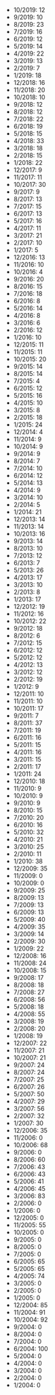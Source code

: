 *  10/2019: 12
*  9/2019: 10
*  8/2019: 23
*  7/2019: 16
*  6/2019: 12
*  5/2019: 14
*  4/2019: 22
*  3/2019: 13
*  2/2019: 7
*  1/2019: 18
*  12/2018: 16
*  11/2018: 20
*  10/2018: 10
*  9/2018: 12
*  8/2018: 12
*  7/2018: 22
*  6/2018: 19
*  5/2018: 15
*  4/2018: 33
*  3/2018: 18
*  2/2018: 15
*  1/2018: 22
*  12/2017: 9
*  11/2017: 11
*  10/2017: 30
*  9/2017: 9
*  8/2017: 13
*  7/2017: 15
*  6/2017: 13
*  5/2017: 16
*  4/2017: 11
*  3/2017: 21
*  2/2017: 10
*  1/2017: 5
*  12/2016: 13
*  11/2016: 10
*  10/2016: 4
*  9/2016: 20
*  8/2016: 15
*  7/2016: 18
*  6/2016: 8
*  5/2016: 14
*  4/2016: 8
*  3/2016: 6
*  2/2016: 12
*  1/2016: 10
*  12/2015: 11
*  11/2015: 11
*  10/2015: 20
*  9/2015: 14
*  8/2015: 14
*  7/2015: 4
*  6/2015: 12
*  5/2015: 16
*  4/2015: 10
*  3/2015: 8
*  2/2015: 18
*  1/2015: 24
*  12/2014: 4
*  11/2014: 9
*  10/2014: 9
*  9/2014: 9
*  8/2014: 7
*  7/2014: 10
*  6/2014: 12
*  5/2014: 13
*  4/2014: 9
*  3/2014: 10
*  2/2014: 5
*  1/2014: 21
*  12/2013: 14
*  11/2013: 14
*  10/2013: 16
*  9/2013: 14
*  8/2013: 10
*  7/2013: 12
*  6/2013: 7
*  5/2013: 26
*  4/2013: 17
*  3/2013: 10
*  2/2013: 8
*  1/2013: 17
*  12/2012: 19
*  11/2012: 16
*  10/2012: 22
*  9/2012: 18
*  8/2012: 6
*  7/2012: 15
*  6/2012: 12
*  5/2012: 12
*  4/2012: 13
*  3/2012: 12
*  2/2012: 19
*  1/2012: 9
*  12/2011: 10
*  11/2011: 10
*  10/2011: 17
*  9/2011: 7
*  8/2011: 37
*  7/2011: 19
*  6/2011: 16
*  5/2011: 15
*  4/2011: 16
*  3/2011: 15
*  2/2011: 17
*  1/2011: 24
*  12/2010: 18
*  11/2010: 9
*  10/2010: 9
*  9/2010: 9
*  8/2010: 15
*  7/2010: 20
*  6/2010: 16
*  5/2010: 32
*  4/2010: 21
*  3/2010: 25
*  2/2010: 11
*  1/2010: 38
*  12/2009: 35
*  11/2009: 0
*  10/2009: 0
*  9/2009: 25
*  8/2009: 13
*  7/2009: 13
*  6/2009: 13
*  5/2009: 40
*  4/2009: 35
*  3/2009: 14
*  2/2009: 30
*  1/2009: 22
*  12/2008: 16
*  11/2008: 24
*  10/2008: 15
*  9/2008: 17
*  8/2008: 18
*  7/2008: 27
*  6/2008: 56
*  5/2008: 18
*  4/2008: 55
*  3/2008: 19
*  2/2008: 20
*  1/2008: 19
*  12/2007: 22
*  11/2007: 21
*  10/2007: 21
*  9/2007: 24
*  8/2007: 24
*  7/2007: 25
*  6/2007: 26
*  5/2007: 50
*  4/2007: 29
*  3/2007: 56
*  2/2007: 32
*  1/2007: 30
*  12/2006: 35
*  11/2006: 0
*  10/2006: 68
*  9/2006: 0
*  8/2006: 60
*  7/2006: 43
*  6/2006: 43
*  5/2006: 41
*  4/2006: 45
*  3/2006: 83
*  2/2006: 0
*  1/2006: 0
*  12/2005: 0
*  11/2005: 55
*  10/2005: 0
*  9/2005: 0
*  8/2005: 0
*  7/2005: 0
*  6/2005: 65
*  5/2005: 65
*  4/2005: 74
*  3/2005: 0
*  2/2005: 0
*  1/2005: 0
*  12/2004: 85
*  11/2004: 91
*  10/2004: 92
*  9/2004: 0
*  8/2004: 0
*  7/2004: 0
*  6/2004: 100
*  5/2004: 0
*  4/2004: 0
*  3/2004: 0
*  2/2004: 0
*  1/2004: 0